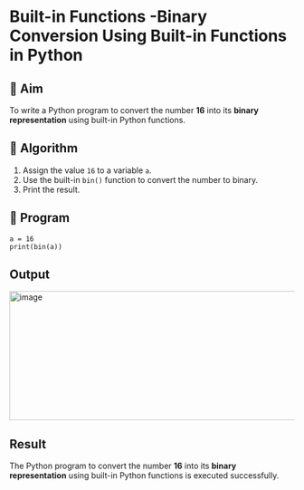 # Built-in Functions -Binary Conversion Using Built-in Functions in Python

## 🎯 Aim
To write a Python program to convert the number **16** into its **binary representation** using built-in Python functions.

## 🧠 Algorithm
1. Assign the value `16` to a variable `a`.
2. Use the built-in `bin()` function to convert the number to binary.
3. Print the result.

## 🧾 Program
```
a = 16
print(bin(a))
```

## Output
<img width="510" height="228" alt="image" src="https://github.com/user-attachments/assets/33608cc0-d284-4eb9-b43f-63ded58786ec" />


## Result
The Python program to convert the number **16** into its **binary representation** using built-in Python functions is executed successfully.
